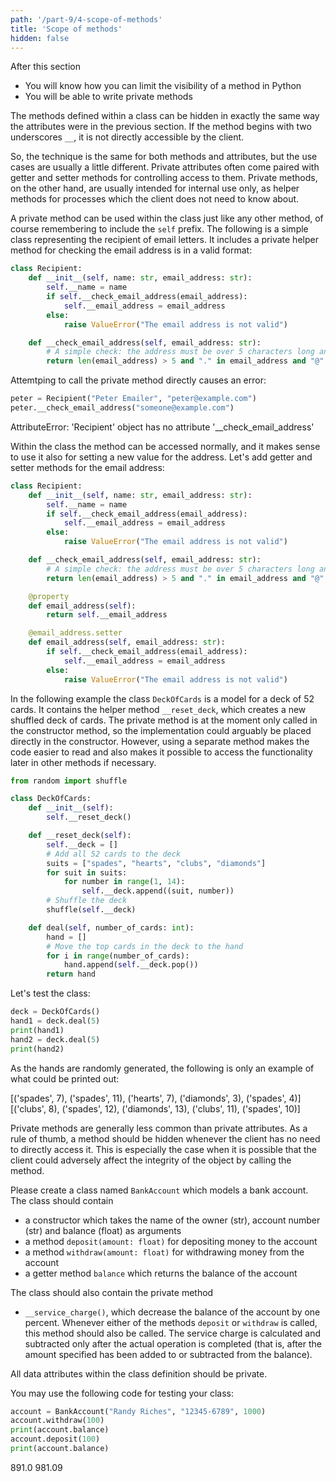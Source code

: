 ```yaml
---
path: '/part-9/4-scope-of-methods'
title: 'Scope of methods'
hidden: false
---
```


<text-box variant='learningObjectives' name="Learning objectives">

After this section

- You will know how you can limit the visibility of a method in Python
- You will be able to write private methods

</text-box>

The methods defined within a class can be hidden in exactly the same way the attributes were in the previous section. If the method begins with two underscores `__`, it is not directly accessible by the client.

So, the technique is the same for both methods and attributes, but the use cases are usually a little different. Private attributes often come paired with getter and setter methods for controlling access to them. Private methods, on the other hand, are usually intended for internal use only, as helper methods for processes which the client does not need to know about.

A private method can be used within the class just like any other method, of course remembering to include the `self` prefix. The following is a simple class representing the recipient of email letters. It includes a private helper method for checking the email address is in a valid format:

```python
class Recipient:
    def __init__(self, name: str, email_address: str):
        self.__name = name
        if self.__check_email_address(email_address):
            self.__email_address = email_address
        else:
            raise ValueError("The email address is not valid")

    def __check_email_address(self, email_address: str):
        # A simple check: the address must be over 5 characters long and contain a dot and an @ character
        return len(email_address) > 5 and "." in email_address and "@" in email_address
```

Attemtping to call the private method directly causes an error:

```python
peter = Recipient("Peter Emailer", "peter@example.com")
peter.__check_email_address("someone@example.com")
```

<sample-output>

AttributeError: 'Recipient' object has no attribute '__check_email_address'

</sample-output>

Within the class the method can be accessed normally, and it makes sense to use it also for setting a new value for the address. Let's add getter and setter methods for the email address:

```python
class Recipient:
    def __init__(self, name: str, email_address: str):
        self.__name = name
        if self.__check_email_address(email_address):
            self.__email_address = email_address
        else:
            raise ValueError("The email address is not valid")

    def __check_email_address(self, email_address: str):
        # A simple check: the address must be over 5 characters long and contain a dot and an @ character
        return len(email_address) > 5 and "." in email_address and "@" in email_address

    @property
    def email_address(self):
        return self.__email_address

    @email_address.setter
    def email_address(self, email_address: str):
        if self.__check_email_address(email_address):
            self.__email_address = email_address
        else:
            raise ValueError("The email address is not valid")
```

In the following example the class `DeckOfCards` is a model for a deck of 52 cards. It contains the helper method `__reset_deck`, which creates a new shuffled deck of cards. The private method is at the moment only called in the constructor method, so the implementation could arguably be placed directly in the constructor. However, using a separate method makes the code easier to read and also makes it possible to access the functionality later in other methods if necessary.

```python
from random import shuffle

class DeckOfCards:
    def __init__(self):
        self.__reset_deck()

    def __reset_deck(self):
        self.__deck = []
        # Add all 52 cards to the deck
        suits = ["spades", "hearts", "clubs", "diamonds"]
        for suit in suits:
            for number in range(1, 14):
                self.__deck.append((suit, number))
        # Shuffle the deck
        shuffle(self.__deck)

    def deal(self, number_of_cards: int):
        hand = []
        # Move the top cards in the deck to the hand
        for i in range(number_of_cards):
            hand.append(self.__deck.pop())
        return hand
```

Let's test the class:

```python
deck = DeckOfCards()
hand1 = deck.deal(5)
print(hand1)
hand2 = deck.deal(5)
print(hand2)
```

As the hands are randomly generated, the following is only an example of what could be printed out:

<sample-output>

[('spades', 7), ('spades', 11), ('hearts', 7), ('diamonds', 3), ('spades', 4)]
[('clubs', 8), ('spades', 12), ('diamonds', 13), ('clubs', 11), ('spades', 10)]

</sample-output>

Private methods are generally less common than private attributes. As a rule of thumb, a method should be hidden whenever the client has no need to directly access it. This is especially the case when it is possible that the client could adversely affect the integrity of the object by calling the method.

<programming-exercise name='Service charge' tmcname='part09-12_service_charge'>

Please create a class named `BankAccount` which models a bank account. The class should contain 

* a constructor which takes the name of the owner (str), account number (str) and balance (float) as arguments
* a method `deposit(amount: float)` for depositing money to the account
* a method `withdraw(amount: float)` for withdrawing money from the account
* a getter method `balance` which returns the balance of the account

The class should also contain the private method

* `__service_charge()`, which decrease the balance of the account by one percent. Whenever either of the methods `deposit` or `withdraw` is called, this method should also be called. The service charge is calculated and subtracted only after the actual operation is completed (that is, after the amount specified has been added to or subtracted from the balance).

All data attributes within the class definition should be private.

You may use the following code for testing your class:

```python
account = BankAccount("Randy Riches", "12345-6789", 1000)
account.withdraw(100)
print(account.balance)
account.deposit(100)
print(account.balance)

```

<sample-output>

891.0
981.09

</sample-output>


</programming-exercise>

